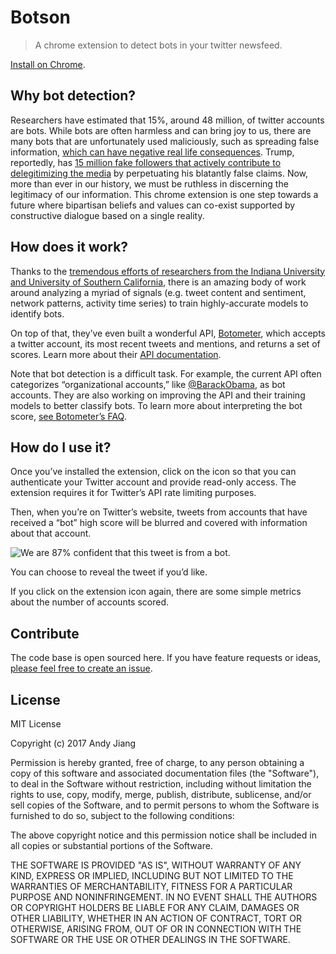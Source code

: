 # Botson

> A chrome extension to detect bots in your twitter newsfeed.

[Install on Chrome]().

## Why bot detection?

Researchers have estimated that 15%, around 48 million, of twitter accounts are bots. While bots are often harmless and can bring joy to us, there are many bots that are unfortunately used maliciously, such as spreading false information, [which can have negative real life consequences](https://www.washingtonpost.com/local/pizzagate-from-rumor-to-hashtag-to-gunfire-in-dc/2016/12/06/4c7def50-bbd4-11e6-94ac-3d324840106c_story.html). Trump, reportedly, has [15 million fake followers that actively contribute to delegitimizing the media](http://www.newsweek.com/donald-trump-twitter-bots-fake-followers-trolls-army-white-house-propaganda-621018) by perpetuating his blatantly false claims. Now, more than ever in our history, we must be ruthless in discerning the legitimacy of our information. This chrome extension is one step towards a future where bipartisan beliefs and values can co-exist supported by constructive dialogue based on a single reality.

## How does it work?

Thanks to the [tremendous efforts of researchers from the Indiana University and University of Southern California](https://arxiv.org/pdf/1703.03107.pdf), there is an amazing body of work around analyzing a myriad of signals (e.g. tweet content and sentiment, network patterns, activity time series) to train highly-accurate models to identify bots.

On top of that, they’ve even built a wonderful API, [Botometer](https://botometer.iuni.iu.edu/#!/), which accepts a twitter account, its most recent tweets and mentions, and returns a set of scores. Learn more about their [API documentation](https://market.mashape.com/OSoMe/botometer).

Note that bot detection is a difficult task. For example, the current API often categorizes “organizational accounts,” like [@BarackObama](https://twitter.com/barackobama), as bot accounts. They are also working on improving the API and their training models to better classify bots. To learn more about interpreting the bot score, [see Botometer’s FAQ](https://botometer.iuni.iu.edu/#!/faq).

## How do I use it?

Once you’ve installed the extension, click on the icon so that you can authenticate your Twitter account and provide read-only access. The extension requires it for Twitter’s API rate limiting purposes.

Then, when you’re on Twitter’s website, tweets from accounts that have received a “bot” high score will be blurred and covered with information about that account.

![We are 87% confident that this tweet is from a bot.](http://i.imgur.com/Z96Uvua.png)

You can choose to reveal the tweet if you’d like.

If you click on the extension icon again, there are some simple metrics about the number of accounts scored.

## Contribute

The code base is open sourced here. If you have feature requests or ideas, [please feel free to create an issue](https://github.com/lambtron/botson-extension/issues).

## License

MIT License

Copyright (c) 2017 Andy Jiang

Permission is hereby granted, free of charge, to any person obtaining a copy
of this software and associated documentation files (the "Software"), to deal
in the Software without restriction, including without limitation the rights
to use, copy, modify, merge, publish, distribute, sublicense, and/or sell
copies of the Software, and to permit persons to whom the Software is
furnished to do so, subject to the following conditions:

The above copyright notice and this permission notice shall be included in all
copies or substantial portions of the Software.

THE SOFTWARE IS PROVIDED "AS IS", WITHOUT WARRANTY OF ANY KIND, EXPRESS OR
IMPLIED, INCLUDING BUT NOT LIMITED TO THE WARRANTIES OF MERCHANTABILITY,
FITNESS FOR A PARTICULAR PURPOSE AND NONINFRINGEMENT. IN NO EVENT SHALL THE
AUTHORS OR COPYRIGHT HOLDERS BE LIABLE FOR ANY CLAIM, DAMAGES OR OTHER
LIABILITY, WHETHER IN AN ACTION OF CONTRACT, TORT OR OTHERWISE, ARISING FROM,
OUT OF OR IN CONNECTION WITH THE SOFTWARE OR THE USE OR OTHER DEALINGS IN THE
SOFTWARE.
